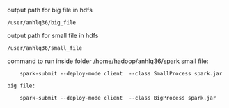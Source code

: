 output path for big file in hdfs
    
    /user/anhlq36/big_file

output path for small file in hdfs
    
    /user/anhlq36/small_file

command to run inside folder /home/hadoop/anhlq36/spark
    small file:

        spark-submit --deploy-mode client  --class SmallProcess spark.jar
    
    big file:

        spark-submit --deploy-mode client  --class BigProcess spark.jar


